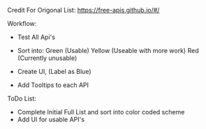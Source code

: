 Credit For Origonal List:
https://free-apis.github.io/#/


Workflow:

- Test All Api's

- Sort into:
Green (Usable) 
Yellow (Useable with more work)
Red (Currently unusable)

- Create UI, (Label as Blue)

- Add Tooltips to each API


ToDo List:
- Complete Initial Full List and sort into color coded scheme
- Add UI for usable API's

